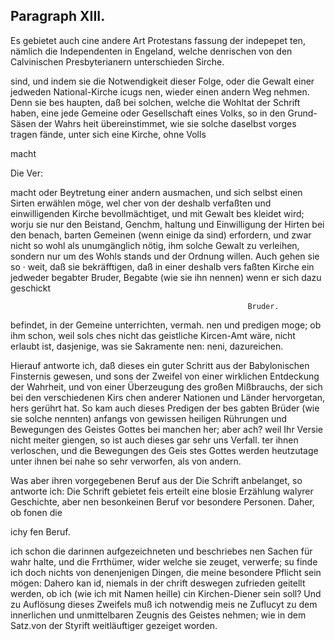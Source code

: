 

<!-- Seite 412 -->
Paragraph  XIII.
----------------

Es gebietet auch cine andere Art Protestans fassung der indepepet ten, nämlich die Independenten in Engeland, welche denrischen von den Calvinischen Presbyterianern unterschieden Sirche.

sind, und indem sie die Notwendigkeit dieser Folge, oder die Gewalt einer jedweden National-Kirche icugs nen, wieder einen andern Weg nehmen. Denn sie bes haupten, daß bei solchen, welche die Wohltat der Schrift haben, eine jede Gemeine oder Gesellschaft eines Volks, so in den Grund-Säsen der Wahrs heit übereinstimmet, wie sie solche daselbst vorges tragen fände, unter sich eine Kirche, ohne Volls

macht

Die Ver:
<!-- Seite 413 -->

macht oder Beytretung einer andern ausmachen,
und sich selbst einen Sirten erwählen möge, wel
cher von der deshalb verfaßten und einwilligenden
Kirche bevollmächtiget, und mit Gewalt bes
kleidet wird; worju sie nur den Beistand, Genchm,
haltung und Einwilligung der Hirten bei den benach,
barten Gemeinen (wenn einige da sind) erfordern,
und zwar nicht so wohl als unumgänglich nötig, ihm
solche Gewalt zu verleihen, sondern nur um des Wohls
stands und der Ordnung willen. Auch gehen sie so ·
weit, daß sie bekräfftigen, daß in einer deshalb vers
faßten Kirche ein jedweder begabter Bruder, Begabte
(wie sie ihn nennen) wenn er sich dazu geschickt

                                                         Bruder.
befindet, in der Gemeine unterrichten, vermah.
nen und predigen moge; ob ihm schon, weil sols
ches nicht das geistliche Kircen-Amt wäre, nicht
erlaubt ist, dasjenige, was sie Sakramente nen:
neni, dazureichen.

Hierauf antworte ich, daß dieses ein guter Schritt aus der Babylonischen Finsternis gewesen, und sons der Zweifel von einer wirklichen Entdeckung der Wahrheit, und von einer Überzeugung des großen Mißbrauchs, der sich bei den verschiedenen Kirs chen anderer Nationen und Länder hervorgetan, hers gerührt hat. So kam auch dieses Predigen der bes gabten Brüder (wie sie solche nennten) anfangs von gewissen heiligen Rührungen und Bewegungen des Geistes Gottes bei manchen her; aber ach? weil Ihr Versie nicht meiter giengen, so ist auch dieses gar sehr uns Verfall. ter ihnen verloschen, und die Bewegungen des Geis stes Gottes werden heutzutage unter ihnen bei nahe so sehr verworfen, als von andern.

Was aber ihren vorgegebenen Beruf aus der Die Schrift anbelanget, so antworte ich: Die Schrift gebietet feis erteilt eine blosie Erzählung walyrer Geschichte, aber nen besonkeinen Beruf vor besondere Personen. Daher, ob fonen die

ichy fen Beruf.



<!-- Seite 414 -->

ich schon die darinnen aufgezeichneten und beschriebes nen Sachen für wahr halte, und die Frrthümer, wider welche sie zeuget, verwerfe; su finde ich doch nichts von denenjenigen Dingen, die meine besondere Pflicht sein mögen: Dahero kan id, niemals in der chrift deswegen zufrieden geitellt werden, ob ich (wie ich mit Namen heille) cin Kirchen-Diener sein soll? Und zu Auflösung dieses Zweifels muß ich notwendig meis ne Zuflucyt zu dem innerlichen und unmittelbaren Zeugnis des Geistes nehmen; wie in dem Satz.von der Styrift weitläuftiger gezeiget worden.
